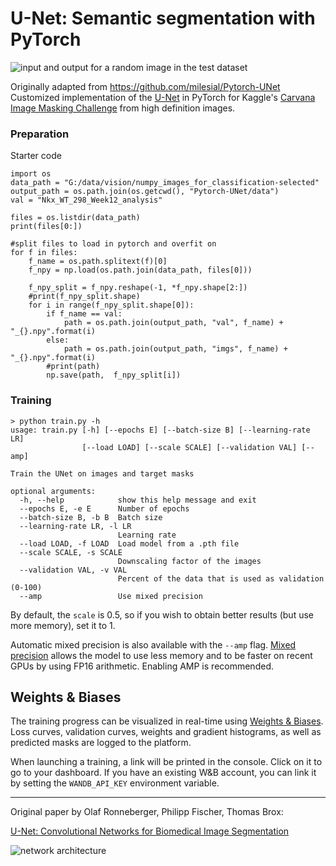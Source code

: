 # U-Net: Semantic segmentation with PyTorch

![input and output for a random image in the test dataset](https://i.imgur.com/GD8FcB7.png)

Originally adapted from
https://github.com/milesial/Pytorch-UNet
Customized implementation of the [U-Net](https://arxiv.org/abs/1505.04597) in PyTorch for Kaggle's [Carvana Image Masking Challenge](https://www.kaggle.com/c/carvana-image-masking-challenge) from high definition images.

### Preparation

Starter code
```console
import os
data_path = "G:/data/vision/numpy_images_for_classification-selected"
output_path = os.path.join(os.getcwd(), "Pytorch-UNet/data")
val = "Nkx_WT_298_Week12_analysis"

files = os.listdir(data_path)
print(files[0:])

#split files to load in pytorch and overfit on
for f in files:
    f_name = os.path.splitext(f)[0]
    f_npy = np.load(os.path.join(data_path, files[0]))

    f_npy_split = f_npy.reshape(-1, *f_npy.shape[2:])
    #print(f_npy_split.shape)
    for i in range(f_npy_split.shape[0]):
        if f_name == val:
            path = os.path.join(output_path, "val", f_name) + "_{}.npy".format(i)
        else:
            path = os.path.join(output_path, "imgs", f_name) + "_{}.npy".format(i)
        #print(path)
        np.save(path,  f_npy_split[i])
```

### Training

```console
> python train.py -h
usage: train.py [-h] [--epochs E] [--batch-size B] [--learning-rate LR]
                [--load LOAD] [--scale SCALE] [--validation VAL] [--amp]

Train the UNet on images and target masks

optional arguments:
  -h, --help            show this help message and exit
  --epochs E, -e E      Number of epochs
  --batch-size B, -b B  Batch size
  --learning-rate LR, -l LR
                        Learning rate
  --load LOAD, -f LOAD  Load model from a .pth file
  --scale SCALE, -s SCALE
                        Downscaling factor of the images
  --validation VAL, -v VAL
                        Percent of the data that is used as validation (0-100)
  --amp                 Use mixed precision
```

By default, the `scale` is 0.5, so if you wish to obtain better results (but use more memory), set it to 1.

Automatic mixed precision is also available with the `--amp` flag. [Mixed precision](https://arxiv.org/abs/1710.03740) allows the model to use less memory and to be faster on recent GPUs by using FP16 arithmetic. Enabling AMP is recommended.


## Weights & Biases

The training progress can be visualized in real-time using [Weights & Biases](https://wandb.ai/).  Loss curves, validation curves, weights and gradient histograms, as well as predicted masks are logged to the platform.

When launching a training, a link will be printed in the console. Click on it to go to your dashboard. If you have an existing W&B account, you can link it
 by setting the `WANDB_API_KEY` environment variable.

---

Original paper by Olaf Ronneberger, Philipp Fischer, Thomas Brox:

[U-Net: Convolutional Networks for Biomedical Image Segmentation](https://arxiv.org/abs/1505.04597)

![network architecture](https://i.imgur.com/jeDVpqF.png)
